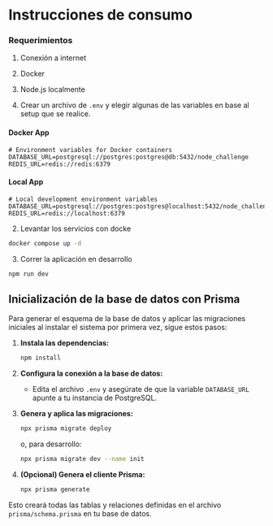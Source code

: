 # Instrucciones de consumo

### Requerimientos
1. Conexión a internet
2. Docker
3. Node.js localmente


1. Crear un archivo de `.env` y elegir algunas de las variables en base al setup que se realice.

#### Docker App
```
# Environment variables for Docker containers
DATABASE_URL=postgresql://postgres:postgres@db:5432/node_challenge
REDIS_URL=redis://redis:6379
```
#### Local App
```
# Local development environment variables
DATABASE_URL=postgresql://postgres:postgres@localhost:5432/node_challenge
REDIS_URL=redis://localhost:6379
```


2. Levantar los servicios con docke

```sh
docker compose up -d
```

3. Correr la aplicación en desarrollo
```sh
npm run dev
```

## Inicialización de la base de datos con Prisma

Para generar el esquema de la base de datos y aplicar las migraciones iniciales al instalar el sistema por primera vez, sigue estos pasos:

1. **Instala las dependencias:**
   ```sh
   npm install
   ```

2. **Configura la conexión a la base de datos:**
   - Edita el archivo `.env` y asegúrate de que la variable `DATABASE_URL` apunte a tu instancia de PostgreSQL.

3. **Genera y aplica las migraciones:**
   ```sh
   npx prisma migrate deploy
   ```
   o, para desarrollo:
   ```sh
   npx prisma migrate dev --name init
   ```

4. **(Opcional) Genera el cliente Prisma:**
   ```sh
   npx prisma generate
   ```

Esto creará todas las tablas y relaciones definidas en el archivo `prisma/schema.prisma` en tu base de datos.